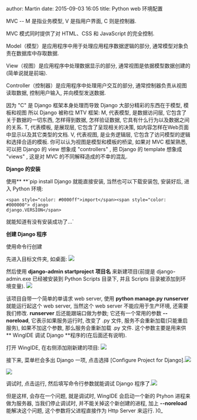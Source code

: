 author: Martin
date: 2015-09-03 16:05
title: Python web 环境配置

MVC -- M 是指业务模型, V 是指用户界面, C 则是控制器.

MVC 模式同时提供了对 HTML、CSS 和 JavaScript 的完全控制.

Model（模型）是应用程序中用于处理应用程序数据逻辑的部分, 通常模型对象负责在数据库中存取数据.

View（视图）是应用程序中处理数据显示的部分, 通常视图是依据模型数据创建的(简单说就是前端).

Controller（控制器）是应用程序中处理用户交互的部分, 通常控制器负责从视图读取数据, 控制用户输入, 并向模型发送数据.

因为 "C" 是 Django 框架本身处理而导致 Django 大部分精彩的东西在于模型, 模板和视图
所以 Django 被称位 MTV 框架:
M, 代表模型, 是数据访问层, 它包含了关于数据的一切东西, 怎样得到数据, 怎样验证数据, 它具有什么行为以及数据之间的关系.
T, 代表模板, 是展现层, 它包含了呈现相关的决策, 如内容怎样在Web页面中显示以及其它类型的文档.
V, 代表视图, 是业务逻辑层, 它包含了访问模型的逻辑和选择合适的模板.
你可以认为视图是模型和模板的桥梁, 如果对 MVC 框架熟悉, 可以把 Django 的 view 想象成 "controllers" ,
把 Django 的 template 想象成 "views" , 这是对 MVC 的不同解释造成的不幸的混乱.

**Django 的安装**

使用** **`pip install Django 就能直接安装, 当然也可以下载安装包, 安装好后, 进入 Python 环境:


    <span style="color: #0000ff">import</span><span style="color: #000000"> django
    django.VERSION</span>

就能知道有没有安装成功了...`



**创建 Django 程序**




使用命令行创建




先进入目标文件夹, 如桌面:
![](http://i57.tinypic.com/zkki11.jpg)




然后使用 **django-admin startproject** **项目名** 来新建项目(前提是 django-admin.exe 已经被安装到 Python Scripts 目录下, 并且 Scripts 目录被添加到环境变量).
![](http://i60.tinypic.com/ifn22u.jpg)




该项目自带一个简单的单请求 web server, 使用 **python manage.py runserver** 就能运行起这个 web server, 当然这个 web server 不能应用于生产环境, 还需要我们修改.
**runserver** 后还能跟端口做为参数;
它还有一个常用的参数 **--noreload**, 它表示如果服务运行时, 改变了 .py 文件, 服务不会重新加载(只能重启服务), 如果不加这个参数, 那么服务会重新加载 .py 文件. 这个参数主要是用来供** WingIDE 调试 Django **程序的(在后面还有说明).




打开 WingIDE, 在右侧添加刚新建的项目:
![](http://i61.tinypic.com/slmx4x.jpg)




接下来, 菜单栏会多出 Django 一项, 点击选择 [Configure Project for Django].![](http://i61.tinypic.com/29efwjb.jpg)




![](http://i58.tinypic.com/2wehxzt.jpg)




调试时, 点击运行, 然后填写命令行参数就能调试 Django 程序了.![](http://i62.tinypic.com/i2m06s.jpg)




但是这样, 会存在一个问题, 就是调试时, WingIDE 会启动一个新的 Ptyhon 进程来做为服务器, 当我们停止调试时, 并不能关掉这个新创建的进程, 加上 **--noreload** 能解决这个问题, 这个参数将父进程直接作为 Http Server 来运行.
)0_

